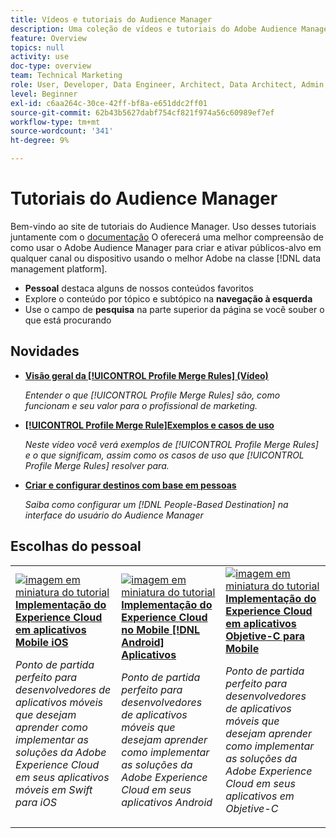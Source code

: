 ```yaml
---
title: Vídeos e tutoriais do Audience Manager
description: Uma coleção de vídeos e tutoriais do Adobe Audience Manager.
feature: Overview
topics: null
activity: use
doc-type: overview
team: Technical Marketing
role: User, Developer, Data Engineer, Architect, Data Architect, Admin, Leader
level: Beginner
exl-id: c6aa264c-30ce-42ff-bf8a-e651ddc2ff01
source-git-commit: 62b43b5627dabf754cf821f974a56c60989ef7ef
workflow-type: tm+mt
source-wordcount: '341'
ht-degree: 9%

---
```


# Tutoriais do Audience Manager

Bem-vindo ao site de tutoriais do Audience Manager. Uso desses tutoriais juntamente com o [documentação](https://experienceleague.adobe.com/docs/audience-manager/user-guide/aam-home.html) O oferecerá uma melhor compreensão de como usar o Adobe Audience Manager para criar e ativar públicos-alvo em qualquer canal ou dispositivo usando o melhor Adobe na classe [!DNL data management platform].

* **Pessoal** destaca alguns de nossos conteúdos favoritos
* Explore o conteúdo por tópico e subtópico na **navegação à esquerda**
* Use o campo de **pesquisa** na parte superior da página se você souber o que está procurando

## Novidades

* **[Visão geral da [!UICONTROL Profile Merge Rules] (Vídeo)](build-and-manage-audiences/profile-merge/overview-of-profile-merge-rules.md)**

   *Entender o que [!UICONTROL Profile Merge Rules] são, como funcionam e seu valor para o profissional de marketing.*

* **[[!UICONTROL Profile Merge Rule]Exemplos e casos de uso](build-and-manage-audiences/profile-merge/profile-merge-rule-examples-and-use-cases.md)**

   *Neste vídeo você verá exemplos de [!UICONTROL Profile Merge Rules] e o que significam, assim como os casos de uso que [!UICONTROL Profile Merge Rules] resolver para.*

* **[Criar e configurar destinos com base em pessoas](data-activation/people-based-destinations/create-and-configure-people-based-destinations.md)**

   *Saiba como configurar um [!DNL People-Based Destination] na interface do usuário do Audience Manager*

## Escolhas do pessoal

<table>
<tr>
  <td>
    <a href="https://experienceleague.adobe.com/docs/launch-learn/implementing-in-mobile-ios-swift-apps-with-launch/index.html?lang=en">
      <img alt="imagem em miniatura do tutorial "Implementação do Experience Cloud em aplicativos em Swift para Mobile iOS"" src="assets/thumb_swift.png" />
    </a>
    <div>
      <a href="https://experienceleague.adobe.com/docs/launch-learn/implementing-in-mobile-ios-swift-apps-with-launch/index.html?lang=en">
    <strong>Implementação do Experience Cloud em aplicativos Mobile iOS</strong>
    </a>
    </div>
    <p>
    <em>Ponto de partida perfeito para desenvolvedores de aplicativos móveis que desejam aprender como implementar as soluções da Adobe Experience Cloud em seus aplicativos móveis em Swift para iOS</em>
    <p>
  </td>
  <td>
    <a href="https://experienceleague.adobe.com/docs/launch-learn/implementing-in-mobile-android-apps-with-launch/index.html?lang=en">
      <img alt="imagem em miniatura do tutorial "Implementação do Experience Cloud em aplicativos Android do Mobile"" src="assets/thumb_android.png" />
    </a>
    <div>
      <a href="https://experienceleague.adobe.com/docs/launch-learn/implementing-in-mobile-android-apps-with-launch/index.html?lang=en">
    <strong>Implementação do Experience Cloud no Mobile [!DNL Android] Aplicativos</strong>
    </a>
    </div>
    <p>
    <em>Ponto de partida perfeito para desenvolvedores de aplicativos móveis que desejam aprender como implementar as soluções da Adobe Experience Cloud em seus aplicativos Android</em>
    <p>
  </td>
  <td>
    <a href="https://experienceleague.adobe.com/docs/launch-learn/implementing-in-mobile-ios-objective-c-apps-with-launch/index.html?lang=en">
      <img alt="imagem em miniatura do tutorial "Implementação do Experience Cloud em aplicativos em Objetive-C para Mobile"" src="assets/thumb_objective_c.png" />
    </a>
    <div>
      <a href="https://experienceleague.adobe.com/docs/launch-learn/implementing-in-mobile-ios-objective-c-apps-with-launch/index.html?lang=en">
    <strong>Implementação do Experience Cloud em aplicativos Objetive-C para Mobile</strong>
    </a>
    </div>
    <p>
    <em>Ponto de partida perfeito para desenvolvedores de aplicativos móveis que desejam aprender como implementar as soluções da Adobe Experience Cloud em seus aplicativos em Objetive-C</em>
    <p>
  </td>
</tr>
</table>
